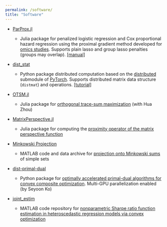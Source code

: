 ```yaml
---
permalink: /software/
title: "Software"
---
```


* [ParProx.jl](https://kose-y.github.io/ParProx.jl)
	+ Julia package for penalized logistic regression and Cox proportional hazard regression using the proximal gradient method developed for [omics studies](https://doi.org/10.1093/bib/bbab256). 
	Supports plain lasso and group lasso penalties (groups may overlap). [[manual]](https://kose-y.github.io/ParProx.jl/dev/)

* [dist_stat](https://github.com/kose-y/dist_stat)
	+  Python package distributed computation based on the [distributed](https://pytorch.org/tutorials/beginner/dist_overview.html) submodule of [PyTorch](https://pytorch.org). Supports distributed matrix data structure (`distmat`) and operations. [[tutorial]](https://mybinder.org/v2/gh/kose-y/dist_stat/master?filepath=pytorch-dist-workshop.ipynb)

* [OTSM.jl](https://github.com/Hua-Zhou/OTSM.jl)
	+ Julia package for [orthogonal trace-sum maximization](https://arxiv.org/abs/1811.03521) (with Hua Zhou)

* [MatrixPerspective.jl](https://github.com/won-j/MatrixPerspective.jl)
	+ Julia package for computing the [proximity operator of the matrix perspective function](https://papers.nips.cc/paper/2020/hash/45f31d16b1058d586fc3be7207b58053-Abstract.html)

* [Minkowski Projection](https://github.com/won-j/MinkowskiProjection)
	+ MATLAB code and data archive for [projection onto Minkowski sums](http://proceedings.mlr.press/v97/lange19a.html) of simple sets

* [dist-primal-dual](https://github.com/kose-y/dist-primal-dual)
	+ Python package for [optimally accelerated primal-dual algorithms for convex composite optimization](https://doi.org/10.1080/10618600.2019.1592757). Multi-GPU parallelization enabled  (by Seyoon Ko)

* [joint_estim](https://github.com/won-j/joint_estim)
	+ MATLAB code repository for [nonparametric Sharpe ratio function estimation in heteroscedastic regression models via convex optimization](http://proceedings.mlr.press/v84/kim18b.html)

